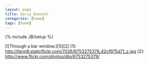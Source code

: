 ```yaml
---
layout: page
title: Darcy Quesnel
categories: [home]
tags: [home]
---
```

{% include JB/setup %}

[![Through a bar window.][1]][2]
[1]: http://farm8.staticflickr.com/7026/6753275379_42cf975d71_z.jpg
[2]: http://www.flickr.com/photos/dlq/6753275379/


